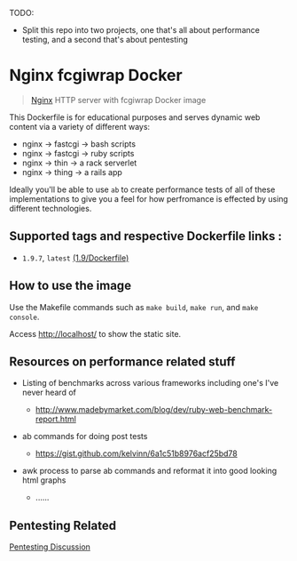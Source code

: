 TODO:  
  - Split this repo into two projects, one that's all about performance testing, and a second that's about pentesting


# Nginx fcgiwrap Docker

> [Nginx](http://nginx.org/) HTTP server with fcgiwrap Docker image

This Dockerfile is for educational purposes and serves dynamic web content via a variety of different ways:

  - nginx -> fastcgi -> bash scripts
  - nginx -> fastcgi -> ruby scripts
  - nginx -> thin    -> a rack serverlet
  - nginx -> thing   -> a rails app

Ideally you'll be able to use `ab` to create performance tests of all of these implementations to give you a feel for how perfromance is effected by using different technologies.  

## Supported tags and respective Dockerfile links :

- `1.9.7`, `latest` [(1.9/Dockerfile)](https://github.com/rodolpheche/nginx-fcgiwrap-docker/blob/1.9.7/Dockerfile)

## How to use the image

Use the Makefile commands such as `make build`, `make run`, and `make console`.

Access [http://localhost/](http://localhost/) to show the static site.


## Resources on performance related stuff
- Listing of benchmarks across various frameworks including one's I've never heard of
  - http://www.madebymarket.com/blog/dev/ruby-web-benchmark-report.html

- ab commands for doing post tests
  - https://gist.github.com/kelvinn/6a1c51b8976acf25bd78

- awk process to parse ab commands and reformat it into good looking html graphs
  - ......


## Pentesting Related

[Pentesting Discussion](ESSAY.md)
